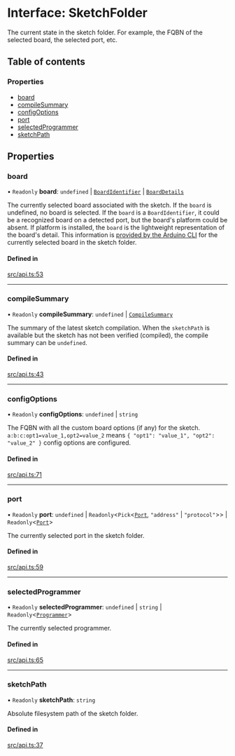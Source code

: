 # Interface: SketchFolder

The current state in the sketch folder. For example, the FQBN of the selected board, the selected port, etc.

## Table of contents

### Properties

- [board](SketchFolder.md#board)
- [compileSummary](SketchFolder.md#compilesummary)
- [configOptions](SketchFolder.md#configoptions)
- [port](SketchFolder.md#port)
- [selectedProgrammer](SketchFolder.md#selectedprogrammer)
- [sketchPath](SketchFolder.md#sketchpath)

## Properties

### board

• `Readonly` **board**: `undefined` \| [`BoardIdentifier`](../modules.md#boardidentifier) \| [`BoardDetails`](BoardDetails.md)

The currently selected board associated with the sketch. If the `board` is undefined, no board is selected.
If the `board` is a `BoardIdentifier`, it could be a recognized board on a detected port, but the board's platform could be absent.
If platform is installed, the `board` is the lightweight representation of the board's detail. This information is
[provided by the Arduino CLI](https://arduino.github.io/arduino-cli/latest/rpc/commands/#cc.arduino.cli.commands.v1.BoardDetailsResponse)
for the currently selected board in the sketch folder.

#### Defined in

[src/api.ts:53](https://github.com/dankeboy36/vscode-arduino-api/blob/0badc9d/src/api.ts#L53)

---

### compileSummary

• `Readonly` **compileSummary**: `undefined` \| [`CompileSummary`](CompileSummary.md)

The summary of the latest sketch compilation. When the `sketchPath` is available but the sketch has not been verified (compiled), the compile summary can be `undefined`.

#### Defined in

[src/api.ts:43](https://github.com/dankeboy36/vscode-arduino-api/blob/0badc9d/src/api.ts#L43)

---

### configOptions

• `Readonly` **configOptions**: `undefined` \| `string`

The FQBN with all the custom board options (if any) for the sketch. `a:b:c:opt1=value_1,opt2=value_2` means `{ "opt1": "value_1", "opt2": "value_2" }` config options are configured.

#### Defined in

[src/api.ts:71](https://github.com/dankeboy36/vscode-arduino-api/blob/0badc9d/src/api.ts#L71)

---

### port

• `Readonly` **port**: `undefined` \| `Readonly`\<`Pick`\<[`Port`](Port.md), `"address"` \| `"protocol"`\>\> \| `Readonly`\<[`Port`](Port.md)\>

The currently selected port in the sketch folder.

#### Defined in

[src/api.ts:59](https://github.com/dankeboy36/vscode-arduino-api/blob/0badc9d/src/api.ts#L59)

---

### selectedProgrammer

• `Readonly` **selectedProgrammer**: `undefined` \| `string` \| `Readonly`\<[`Programmer`](Programmer.md)\>

The currently selected programmer.

#### Defined in

[src/api.ts:65](https://github.com/dankeboy36/vscode-arduino-api/blob/0badc9d/src/api.ts#L65)

---

### sketchPath

• `Readonly` **sketchPath**: `string`

Absolute filesystem path of the sketch folder.

#### Defined in

[src/api.ts:37](https://github.com/dankeboy36/vscode-arduino-api/blob/0badc9d/src/api.ts#L37)
